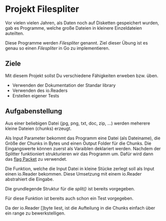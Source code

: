 # Projekt Filespliter

Vor vielen vielen Jahren, als Daten noch auf Disketten gespeichert wurden, gab es Programme, welche große Dateien in kleinere Einzeldateien auteilten. 

Diese Programme werden _Filespliter_ genannt. Ziel dieser Übung ist es genau so einen _Filespliter_ in Go zu implementieren. 

## Ziele

Mit diesem Projekt sollst Du verschiedene Fähigkeiten erweben bzw. üben.

* Verwenden der Dokumentation der Standar library
* Verwenden des io.Readers
* Erstellen eigener Tests

## Aufgabenstellung

Aus einer beliebigen Datei (jpg, png, txt, doc, zip, ...) werden meherere kleine Dateien (chunks) erzeugt. 

Als Input Parameter bekommt das Programm eine Datei (als Dateiname), die Größe der Chunks in Bytes und einen Output Folder für die Chunks. Die Eingangswerte können zuerst als Varaiblen deklariert werden. Nachdem der Splitter funktioniert strukturieren wir das Programm um. Dafür wird dann das [flag Packet](https://golang.org/pkg/flag/) zu verwendet.

Die Funktion, welche die Input Datei in kleine Stücke zerlegt soll als Input einen io.Reader bekommen. Diese Umsetzung mit einem io.Reader abstrahiert die Eingabe. 

Die grundlegende Struktur für die _split()_ ist bereits vorgegeben.

Für diese Funktion ist bereits auch schon ein Test vorgegeben.

 
Da der io.Reader []byte liest, ist die Aufteilung in die Chunks einfach über ein range zu bewerkstelligen.